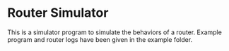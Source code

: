 Router Simulator
================

This is a simulator program to simulate the behaviors of a router.
Example program and router logs have been given in the example folder.
